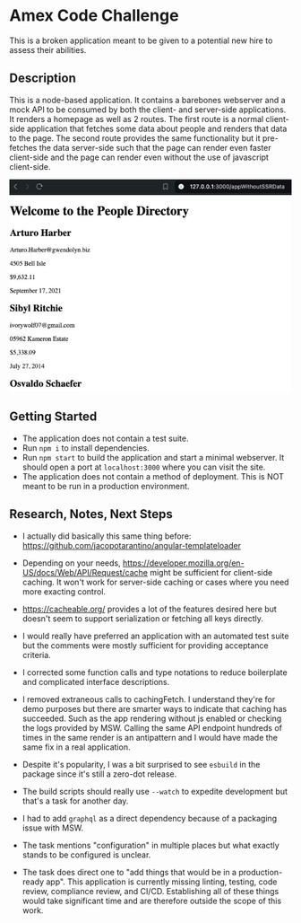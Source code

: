 # Amex Code Challenge

This is a broken application meant to be given to a potential new hire to assess their abilities.

## Description

This is a node-based application. It contains a barebones webserver and a mock API to be consumed by both the client- and server-side applications. It renders a homepage as well as 2 routes. The first route is a normal client-side application that fetches some data about people and renders that data to the page. The second route provides the same functionality but it pre-fetches the data server-side such that the page can render even faster client-side and the page can render even without the use of javascript client-side.

![screenshot of application](screenshot.jpg)

## Getting Started

* The application does not contain a test suite.
* Run `npm i` to install dependencies.
* Run `npm start` to build the application and start a minimal webserver. It should open a port at `localhost:3000` where you can visit the site.
* The application does not contain a method of deployment. This is NOT meant to be run in a production environment.

## Research, Notes, Next Steps

* I actually did basically this same thing before: https://github.com/jacopotarantino/angular-templateloader
* Depending on your needs, https://developer.mozilla.org/en-US/docs/Web/API/Request/cache might be sufficient for client-side caching. It won't work for server-side caching or cases where you need more exacting control.
* https://cacheable.org/ provides a lot of the features desired here but doesn't seem to support serialization or fetching all keys directly.

* I would really have preferred an application with an automated test suite but the comments were mostly sufficient for providing acceptance criteria.
* I corrected some function calls and type notations to reduce boilerplate and complicated interface descriptions.
* I removed extraneous calls to cachingFetch. I understand they're for demo purposes but there are smarter ways to indicate that caching has succeeded. Such as the app rendering without js enabled or checking the logs provided by MSW. Calling the same API endpoint hundreds of times in the same render is an antipattern and I would have made the same fix in a real application.
* Despite it's popularity, I was a bit surprised to see `esbuild` in the package since it's still a zero-dot release.
* The build scripts should really use `--watch` to expedite development but that's a task for another day.
* I had to add `graphql` as a direct dependency because of a packaging issue with MSW.
* The task mentions "configuration" in multiple places but what exactly stands to be configured is unclear.
* The task does direct one to "add things that would be in a production-ready app". This application is currently missing linting, testing, code review, compliance review, and CI/CD. Establishing all of these things would take significant time and are therefore outside the scope of this work.
